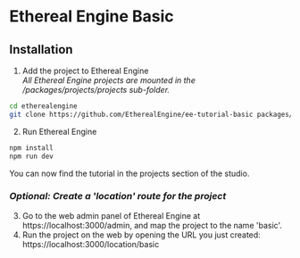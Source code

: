 # Ethereal Engine Basic

## Installation
1) Add the project to Ethereal Engine  
   _All Ethereal Engine projects are mounted in the /packages/projects/projects sub-folder._
```bash
cd etherealengine
git clone https://github.com/EtherealEngine/ee-tutorial-basic packages/projects/projects
```

2) Run Ethereal Engine
```bash
npm install
npm run dev
```
You can now find the tutorial in the projects section of the studio.


### _Optional: Create a 'location' route for the project_  

3) Go to the web admin panel of Ethereal Engine at https://localhost:3000/admin, and map the project to the name 'basic'.  
4) Run the project on the web by opening the URL you just created: https://localhost:3000/location/basic  
